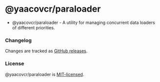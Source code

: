 # @yaacovcr/paraloader

- @yaacovcr/paraloader - A utility for managing concurrent data loaders of different priorities.

### Changelog

Changes are tracked as [GitHub releases](https://github.com/yaacovcr/ParaLoader/releases).

### License

@yaacovcr/paraloader is [MIT-licensed](./LICENSE).

